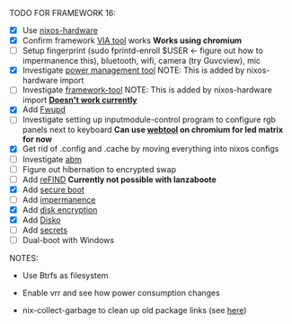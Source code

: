 TODO FOR FRAMEWORK 16:
- [x] Use [nixos-hardware](https://github.com/NixOS/nixos-hardware/tree/master/framework/16-inch/7040-amd)
- [x] Confirm framework [VIA tool](https://keyboard.frame.work/) works **Works using chromium**
- [ ] Setup fingerprint (sudo fprintd-enroll $USER <- figure out how to impermanence this), bluetooth, wifi, camera (try Guvcview), mic
- [x] Investigate [power management tool](https://gitlab.freedesktop.org/upower/power-profiles-daemon) NOTE: This is added by nixos-hardware import
- [ ] Investigate [framework-tool](https://github.com/FrameworkComputer/framework-system) NOTE: This is added by nixos-hardware import **[Doesn't work currently](https://github.com/FrameworkComputer/framework-system/issues/43)**
- [x] Add [Fwupd](https://wiki.nixos.org/wiki/Fwupd)
- [ ] Investigate setting up inputmodule-control program to configure rgb panels next to keyboard **Can use [webtool](https://ledmatrix.frame.work/) on chromium for led matrix for now**
- [x] Get rid of .config and .cache by moving everything into nixos configs
- [ ] Investigate [abm](https://community.frame.work/t/adaptive-backlight-management-abm/41055)
- [ ] Figure out hibernation to encrypted swap
- [ ] Add [reFIND](https://nixos.wiki/wiki/REFInd) **Currently not possible with lanzaboote**
- [x] Add [secure boot](https://github.com/nix-community/lanzaboote/blob/master/docs/QUICK_START.md)
- [ ] Add [impermanence](https://nixos.wiki/wiki/Impermanence)
- [x] Add [disk encryption](https://nixos.wiki/wiki/Full_Disk_Encryption)
- [x] Add [Disko](https://nixos.wiki/wiki/Disko)
- [ ] Add [secrets](https://github.com/Mic92/sops-nix)
- [ ] Dual-boot with Windows

NOTES:
- Use Btrfs as filesystem
- Enable vrr and see how power consumption changes

- nix-collect-garbage to clean up old package links (see [here](https://nixos.org/guides/nix-pills/11-garbage-collector.html))

